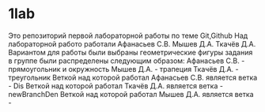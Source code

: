 # 1lab
Это репозиторий первой лабораторной работы по теме Git,Github
Над лабораторной работо работали Афанасьев С.В. Мышев Д.А. Ткачёв Д.А.
Вариантом для работы были выбраны геометрические фигуры
задания в группе были распределены следующим образом:
Афанасьев С.В. - прямоугольник и окружность
Мышев Д.А. - трапеция
Ткачёв Д.А. - треугольник
Веткой над которой работал Афанасьев С.В. является ветка - Dis
Веткой над которой работал Ткачёв Д.А. является ветка - newBranchDen
Веткой над которой работал Мышев Д.А. является ветка -
